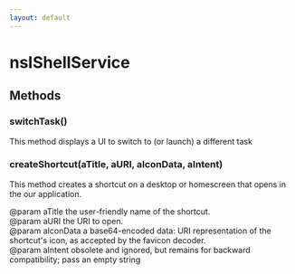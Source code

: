 ```yaml
---
layout: default
---
```


# nsIShellService #

## Methods ##

### switchTask() ###
  
This method displays a UI to switch to (or launch) a different task  
  

### createShortcut(aTitle, aURI, aIconData, aIntent) ###
  
This method creates a shortcut on a desktop or homescreen that opens in  
the our application.  
  
@param aTitle     the user-friendly name of the shortcut.  
@param aURI       the URI to open.  
@param aIconData  a base64-encoded data: URI representation of the shortcut's icon, as accepted by the favicon decoder.  
@param aIntent    obsolete and ignored, but remains for backward compatibility; pass an empty string  
  
